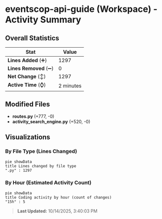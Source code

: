 # eventscop-api-guide (Workspace) - Activity Summary 

## Overall Statistics

| Stat                   | Value                                                             |
| ---------------------- | ----------------------------------------------------------------- |
| **Lines Added** (➕)   | 1297                                          |
| **Lines Removed** (➖) | 0                                        |
| **Net Change** (↕)    | 1297                |
| **Active Time** (⌚)   | 2 minutes |


## Modified Files
- **routes.py** (+777, -0)
- **activity_search_engine.py** (+520, -0)

## Visualizations

### By File Type (Lines Changed)

```mermaid
pie showData
title Lines changed by file type
".py" : 1297
```

### By Hour (Estimated Activity Count)

```mermaid
pie showData
title Coding activity by hour (count of changes)
"15h" : 5
```


> **Last Updated:** 10/14/2025, 3:40:03 PM